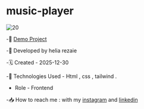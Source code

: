# music-player
![20](https://github.com/user-attachments/assets/6f24fb93-7b7c-4fdf-a11c-52834db405cf)


-🔗 [Demo Project](https://helia-rz79.github.io/music-player/)

-🙍 Developed by helia rezaie

-🗓️ Created - 2025-12-30

-📱 Technologies Used - Html , css , tailwind .

- Role - Frontend

-📥 How to reach me : with my [instagram](https://www.instagram.com/helia.web) and [linkedin](https://www.linkedin.com/in/helia-rezaie-web)
